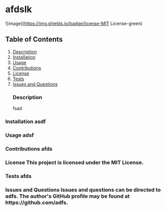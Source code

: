 # afdslk

![image](https://img.shields.io/badge/license-MIT License-green)

## Table of Contents

1. <a href="#description">Description</a>
2. <a href="#installation">Installation</a>
3. <a href="#usage">Usage</a>
4. <a href="#contributions">Contributions</a>
5. <a href="#license">License</a>
6. <a href="#test">Tests</a>
7. <a href="#questions">Issues and Questions</a>
<br><h3 id='description'>Description</h3>
fsad

<h3 id='installation'>Installation
asdf

<h3 id='usage'>Usage
adsf

<h3 id='contributions'>Contributions
afds

<h3 id='license'>License
This project is licensed under the MIT License.

<h3 id='test'>Tests
afds

<h3 id='questions'>Issues and Questions
Issues and questions can be directed to adfs. The author's GitHub profile may be found at https://github.com/adfs.